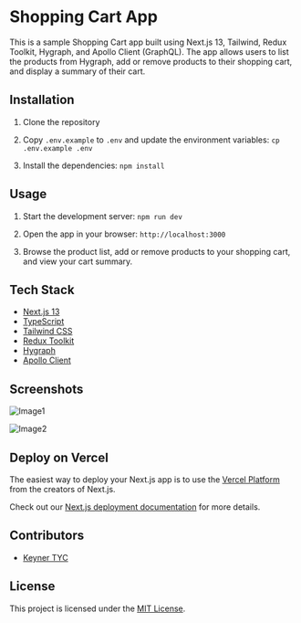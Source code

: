 # Shopping Cart App

This is a sample Shopping Cart app built using Next.js 13, Tailwind, Redux Toolkit, Hygraph, and Apollo Client (GraphQL). The app allows users to list the products from Hygraph, add or remove products to their shopping cart, and display a summary of their cart.

## Installation

1. Clone the repository
2. Copy `.env.example` to `.env` and update the environment variables: ```cp .env.example .env```

3. Install the dependencies:
```npm install```

## Usage

1. Start the development server:
```npm run dev```

2. Open the app in your browser:
```http://localhost:3000```

3. Browse the product list, add or remove products to your shopping cart, and view your cart summary.

## Tech Stack

- [Next.js 13](https://nextjs.org/)
- [TypeScript](https://www.typescriptlang.org/)
- [Tailwind CSS](https://tailwindcss.com/)
- [Redux Toolkit](https://redux-toolkit.js.org/)
- [Hygraph](https://hygraph.io/)
- [Apollo Client](https://www.apollographql.com/docs/react/)

## Screenshots

![Image1](https://i.imgur.com/23089eX.png "Image1")

![Image2](https://i.imgur.com/SsGGQ57.png "Image2")

## Deploy on Vercel

The easiest way to deploy your Next.js app is to use the [Vercel Platform](https://vercel.com/new?utm_medium=default-template&filter=next.js&utm_source=create-next-app&utm_campaign=create-next-app-readme) from the creators of Next.js.

Check out our [Next.js deployment documentation](https://nextjs.org/docs/deployment) for more details.

## Contributors

- [Keyner TYC](https://github.com/keynertyc)

## License

This project is licensed under the [MIT License](LICENSE).